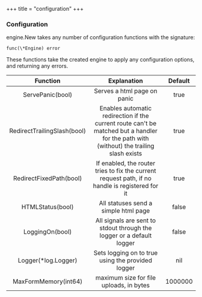 +++
title = "configuration"
+++
### Configuration

engine.New takes any number of configuration functions with the signature:

    func(\*Engine) error

These functions take the created engine to apply any configuration options, and returning any errors.

| Function | Explanation | Default |
| :---: | :---: | :---: |
| ServePanic(bool) | Serves a html page on panic | true |
| RedirectTrailingSlash(bool) | Enables automatic redirection if the current route can't be matched but a handler for the path with (without) the trailing slash exists | true |
| RedirectFixedPath(bool) | If enabled, the router tries to fix the current request path, if no handle is registered for it | true |
| HTMLStatus(bool) | All statuses send a simple html page | false |
| LoggingOn(bool) | All signals are sent to stdout through the logger or a default logger | false |
| Logger(\*log.Logger) | Sets logging on to true using the provided logger | nil |
| MaxFormMemory(int64) | maximum size for file uploads, in bytes | 1000000 |
